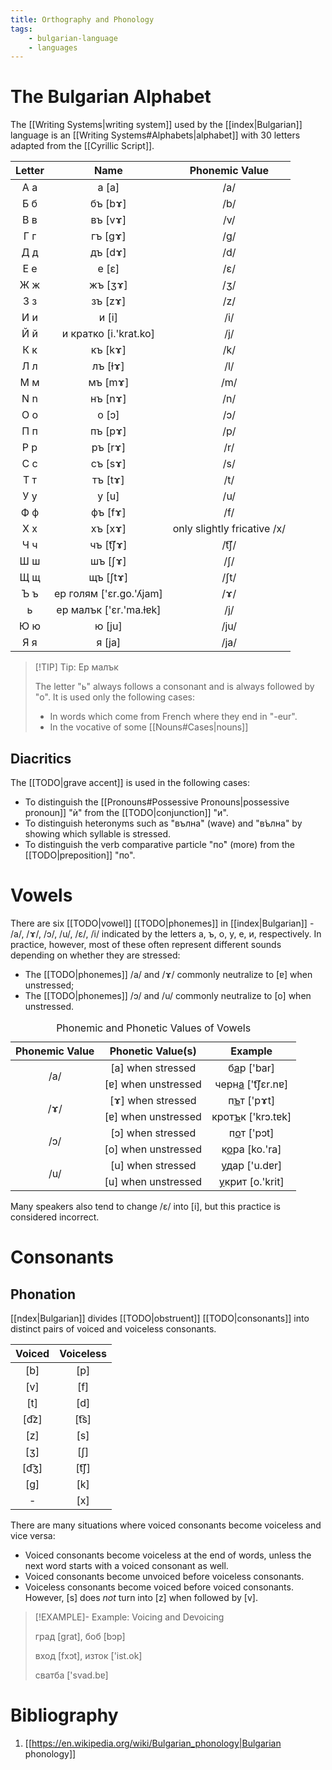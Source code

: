 ```yaml
---
title: Orthography and Phonology
tags:
    - bulgarian-language
    - languages
---
```


# The Bulgarian Alphabet

The [[Writing Systems|writing system]] used by the [[index|Bulgarian]] language is an [[Writing Systems#Alphabets|alphabet]] with 30 letters adapted from the [[Cyrillic Script]].

|Letter|Name|Phonemic Value|
|:--:|:--:|:--:|
|А а|а [a]|/a/|
|Б б|бъ [bɤ]|/b/|
|В в|въ [vɤ]|/v/|
|Г г|гъ [gɤ]|/g/|
|Д д|дъ [dɤ]|/d/|
|Е е|е [ɛ]|/ɛ/|
|Ж ж|жъ [ʒɤ]|/ʒ/|
|З з|зъ [zɤ]|/z/|
|И и|и [i]|/i/|
|Й й|и кратко [i.'krat.ko]|/j/|
|К к|къ [kɤ]|/k/|
|Л л|лъ [ɫɤ]|/l/|
|М м|мъ [mɤ]|/m/|
|N n|нъ [nɤ]|/n/|
|О о|о [ɔ]|/ɔ/|
|П п|пъ [pɤ]|/p/|
|Р р|ръ [rɤ]|/r/|
|С с|съ [sɤ]|/s/|
|Т т|тъ [tɤ]|/t/|
|У у|у [u]|/u/|
|Ф ф|фъ [fɤ]|/f/|
|Х х|хъ [xɤ]|only slightly fricative /x/|
|Ч ч|чъ [t͡ʃɤ]|/t͡ʃ/|
|Ш ш|шъ [ʃɤ]|/ʃ/|
|Щ щ|щъ [ʃtɤ]|/ʃt/|
|Ъ ъ|ер голям ['ɛr.go.'ʎjam]|/ɤ/|
|ь|ер малък ['ɛr.'ma.ɫɐk]|/j/|
|Ю ю|ю [ju]|/ju/|
|Я я|я [ja]|/ja/|

>[!TIP] Tip: Ер малък
>
>The letter "ь" always follows a consonant and is always followed by "о". It is used only the following cases:
>- In words which come from French where they end in "-eur".
>- In the vocative of some [[Nouns#Cases|nouns]]
>

## Diacritics

The [[TODO|grave accent]] is used in the following cases:
- To distinguish the [[Pronouns#Possessive Pronouns|possessive pronoun]] "ѝ" from the [[TODO|conjunction]] "и". 
- To distinguish heteronyms such as "вълна̀" (wave) and "в̀ълна" by showing which syllable is stressed.
- To distinguish the verb comparative particle "по̀" (more) from the [[TODO|preposition]] "по".

# Vowels

There are six [[TODO|vowel]] [[TODO|phonemes]] in [[index|Bulgarian]] - /a/, /ɤ/, /ɔ/, /u/, /ɛ/,  /i/ indicated by the letters а, ъ, о, у, е, и, respectively. In practice, however, most of these often represent different sounds depending on whether they are stressed:
- The [[TODO|phonemes]] /a/ and /ɤ/ commonly neutralize to [ɐ] when unstressed;
- The [[TODO|phonemes]] /ɔ/ and /u/ commonly neutralize to [o] when unstressed.

<table>
<caption>Phonemic and Phonetic Values of Vowels</caption>
<thead>
<tr>
<th style="text-align:center;vertical-align:middle">Phonemic Value</th>
<th style="text-align:center;vertical-align:middle">Phonetic Value(s)</th>
<th style="text-align:center;vertical-align:middle">Example</th>
</tr>
</thead>
<tbody>
<tr>
<td style="text-align:center;vertical-align:middle" rowspan=2>/a/</td>
<td style="text-align:center;vertical-align:middle">[a] when stressed</td>
<td style="text-align:center;vertical-align:middle">б<u>а</u>р ['bar]</td>
</tr>
<tr>
<td style="text-align:center;vertical-align:middle">[ɐ] when unstressed</td>
<td style="text-align:center;vertical-align:middle">черн<u>а</u> ['t͡ʃɛr.nɐ]</td>
</tr>
<tr>
<td style="text-align:center;vertical-align:middle" rowspan=2>/ɤ/</td>
<td style="text-align:center;vertical-align:middle">[ɤ] when stressed</td>
<td style="text-align:center;vertical-align:middle">п<u>ъ</u>т ['pɤt]</td>
</tr>
<tr>
<td style="text-align:center;vertical-align:middle">[ɐ] when unstressed</td>
<td style="text-align:center;vertical-align:middle">крот<u>ъ</u>к ['krɔ.tɐk]</td>
</tr>
<tr>
<td style="text-align:center;vertical-align:middle" rowspan=2>/ɔ/</td>
<td style="text-align:center;vertical-align:middle">[ɔ] when stressed</td>
<td style="text-align:center;vertical-align:middle">п<u>о</u>т ['pɔt]</td>
</tr>
<tr>
<td style="text-align:center;vertical-align:middle">[o] when unstressed</td>
<td style="text-align:center;vertical-align:middle">к<u>о</u>ра [ko.'ra]</td>
</tr>
<tr>
<td style="text-align:center;vertical-align:middle" rowspan=2>/u/</td>
<td style="text-align:center;vertical-align:middle">[u] when stressed</td>
<td style="text-align:center;vertical-align:middle"><u>у</u>дар ['u.dɐr]</td>
</tr>
<tr>
<td style="text-align:center;vertical-align:middle">[u] when unstressed</td>
<td style="text-align:center;vertical-align:middle"><u>у</u>крит [o.'krit]</td>
</tr>
</tbody>
</table>

Many speakers also tend to change /ε/ into [i], but this practice is considered incorrect.

# Consonants

## Phonation

[[ndex|Bulgarian]] divides [[TODO|obstruent]] [[TODO|consonants]] into distinct pairs of voiced and voiceless consonants.

|Voiced|Voiceless|
|:--:|:--:|
|[b]|[p]|
|[v]|[f]|
|[t]|[d]|
|[d͡z]|[t͡s]|
|[z]|[s]|
|[ʒ]|[ʃ]|
|[d͡ʒ]|[t͡ʃ]|
|[g]|[k]|
|-|[x]|

There are many situations where voiced consonants become voiceless and vice versa:
- Voiced consonants become voiceless at the end of words, unless the next word starts with a voiced consonant as well.
- Voiced consonants become unvoiced before voiceless consonants.
- Voiceless consonants become voiced before voiced consonants. However, [s] does *not* turn into [z] when followed by [v].

>[!EXAMPLE]- Example: Voicing and Devoicing
>
>град [grat], боб [bɔp]
>
>вход [fxɔt], изток ['ist.ok]
>
>сватба ['svad.bɐ]
>

# Bibliography

1. [[https://en.wikipedia.org/wiki/Bulgarian_phonology|Bulgarian phonology]]